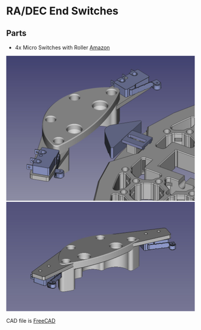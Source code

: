 # RA/DEC End Switches

## Parts
* 4x Micro Switches with Roller [Amazon](https://www.amazon.com/HiLetgo-KW12-3-Roller-Switch-Normally/dp/B07X142VGC/ref=sr_1_4?crid=24KQZQ7BACEUJ&keywords=Iyowei+20+micro+switch&qid=1677572737&sprefix=iyowei+20+micro+switch%2Caps%2C150&sr=8-4)

![DEC Preview](./DEC_preview.jpg "DEC Preview")
![RA Preview](./RA_preview.jpg "RA Preview")

CAD file is [FreeCAD](https://www.freecad.org/)

